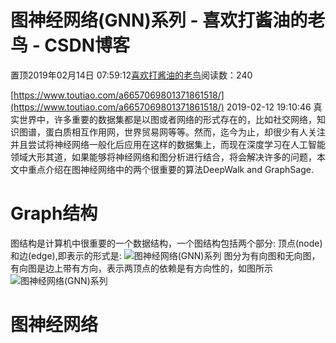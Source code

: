 
# 图神经网络(GNN)系列 - 喜欢打酱油的老鸟 - CSDN博客


置顶2019年02月14日 07:59:12[喜欢打酱油的老鸟](https://me.csdn.net/weixin_42137700)阅读数：240


[https://www.toutiao.com/a6657069801371861518/](https://www.toutiao.com/a6657069801371861518/)
2019-02-12 19:10:46
真实世界中，许多重要的数据集都是以图或者网络的形式存在的，比如社交网络，知识图谱，蛋白质相互作用网，世界贸易网等等。然而，迄今为止，却很少有人关注并且尝试将神经网络一般化后应用在这样的数据集上，而现在深度学习在人工智能领域大形其道，如果能够将神经网络和图分析进行结合，将会解决许多的问题，本文中重点介绍在图神经网络中的两个很重要的算法DeepWalk and GraphSage.
# Graph结构
图结构是计算机中很重要的一个数据结构，一个图结构包括两个部分: 顶点(node)和边(edge),即表示的形式是:
![图神经网络(GNN)系列](http://p3.pstatp.com/large/pgc-image/91e4a26b5aa44e80921c7c4bdec68161)
图分为有向图和无向图， 有向图是边上带有方向，表示两顶点的依赖是有方向性的，如图所示
![图神经网络(GNN)系列](http://p1.pstatp.com/large/pgc-image/c513b3b9867e4cb58f1e2524865cda75)

# 图神经网络

